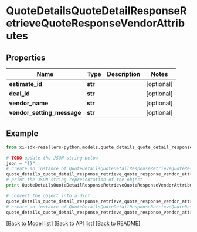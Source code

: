# QuoteDetailsQuoteDetailResponseRetrieveQuoteResponseVendorAttributes


## Properties

Name | Type | Description | Notes
------------ | ------------- | ------------- | -------------
**estimate_id** | **str** |  | [optional] 
**deal_id** | **str** |  | [optional] 
**vendor_name** | **str** |  | [optional] 
**vendor_setting_message** | **str** |  | [optional] 

## Example

```python
from xi-sdk-resellers-python.models.quote_details_quote_detail_response_retrieve_quote_response_vendor_attributes import QuoteDetailsQuoteDetailResponseRetrieveQuoteResponseVendorAttributes

# TODO update the JSON string below
json = "{}"
# create an instance of QuoteDetailsQuoteDetailResponseRetrieveQuoteResponseVendorAttributes from a JSON string
quote_details_quote_detail_response_retrieve_quote_response_vendor_attributes_instance = QuoteDetailsQuoteDetailResponseRetrieveQuoteResponseVendorAttributes.from_json(json)
# print the JSON string representation of the object
print QuoteDetailsQuoteDetailResponseRetrieveQuoteResponseVendorAttributes.to_json()

# convert the object into a dict
quote_details_quote_detail_response_retrieve_quote_response_vendor_attributes_dict = quote_details_quote_detail_response_retrieve_quote_response_vendor_attributes_instance.to_dict()
# create an instance of QuoteDetailsQuoteDetailResponseRetrieveQuoteResponseVendorAttributes from a dict
quote_details_quote_detail_response_retrieve_quote_response_vendor_attributes_form_dict = quote_details_quote_detail_response_retrieve_quote_response_vendor_attributes.from_dict(quote_details_quote_detail_response_retrieve_quote_response_vendor_attributes_dict)
```
[[Back to Model list]](../README.md#documentation-for-models) [[Back to API list]](../README.md#documentation-for-api-endpoints) [[Back to README]](../README.md)


